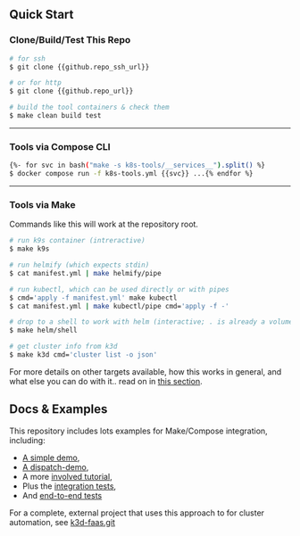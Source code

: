## Quick Start

### Clone/Build/Test This Repo

```bash
# for ssh
$ git clone {{github.repo_ssh_url}}

# or for http
$ git clone {{github.repo_url}}

# build the tool containers & check them
$ make clean build test
```

----------------------------------------------------

### Tools via Compose CLI

```bash
{%- for svc in bash("make -s k8s-tools/__services__").split() %}
$ docker compose run -f k8s-tools.yml {{svc}} ...{% endfor %}
```

----------------------------------------------------

### Tools via Make 

Commands like this will work at the repository root.  

```bash 
# run k9s container (intreractive)
$ make k9s

# run helmify (which expects stdin)
$ cat manifest.yml | make helmify/pipe

# run kubectl, which can be used directly or with pipes 
$ cmd='apply -f manifest.yml' make kubectl
$ cat manifest.yml | make kubectl/pipe cmd='apply -f -'

# drop to a shell to work with helm (interactive; . is already a volume)
$ make helm/shell

# get cluster info from k3d
$ make k3d cmd='cluster list -o json'
```

For more details on other targets available, how this works in general, and what else you can do with it.. read on in [this section](#makecompose-bridge).

## Docs & Examples

This repository includes lots examples for Make/Compose integration, including:

* [A simple demo](#makecompose-bridge), 
* [A dispatch-demo](#container-dispatch), 
* A more [involved tutorial](#demo-cluster-automation), 
* Plus the [integration tests](tests/Makefile.itest.mk), 
* And [end-to-end tests](tests/Makefile.e2e.mk)

For a complete, external project that uses this approach to for cluster automation, see [k3d-faas.git](https://github.com/elo-enterprises/k3d-faas)